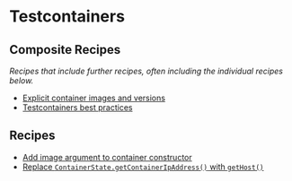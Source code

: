# Testcontainers

## Composite Recipes

_Recipes that include further recipes, often including the individual recipes below._

* [Explicit container images and versions](./explicitcontainerimages.md)
* [Testcontainers best practices](./testcontainersbestpractices.md)

## Recipes

* [Add image argument to container constructor](./explicitcontainerimage.md)
* [Replace `ContainerState.getContainerIpAddress()` with `getHost()`](./gethostmigration.md)


